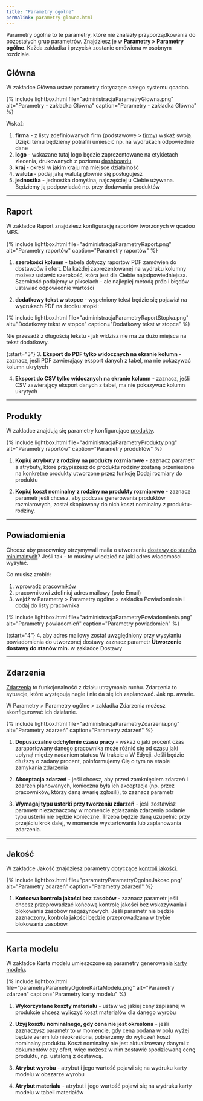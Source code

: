 ```yaml
---
title: "Parametry ogólne"
permalink: parametry-glowna.html 
---
```


Parametry ogólne to te parametry, które nie znalazły przyporządkowania do pozostałych grup parametrów. Znajdziesz je w **Parametry > Parametry ogólne**. Każda zakładka i przycisk zostanie omówiona w osobnym rozdziale.

## Główna

W zakładce Główna ustaw parametry dotyczące całego systemu qcadoo.

{% include lightbox.html file="administracjaParametryGlowna.png" alt="Parametry - zakładka Główna" caption="Parametry - zakładka Główna" %}

Wskaż:
1. **firma** - z listy zdefiniowanych firm (podstawowe > [firmy](/firmy)) wskaż swoją. Dzięki temu będziemy potrafili umieścić np. na wydrukach odpowiednie dane
2. **logo** - wskazane tutaj logo będzie zaprezentowane na etykietach zlecenia, drukowanych z poziomu [dashboardu](/dashboard)
3. **kraj** - określ w jakim kraju ma miejsce działalność
4. **waluta** - podaj jaką walutą głównie się posługujesz 
5. **jednostka** - jednostka domyślna, najczęściej u Ciebie używana. Będziemy ją podpowiadać np. przy dodawaniu produktów

---

## Raport

W zakładce Raport znajdziesz konfigurację raportów tworzonych w qcadoo MES.

{% include lightbox.html file="administracjaParametryRaport.png" alt="Parametry raportów" caption="Parametry raportów" %}

1. **szerokości kolumn** - tabela dotyczy raportów PDF zamówień do dostawców i ofert. Dla każdej zaprezentowanej na wydruku kolumny możesz ustawić szerokość, która jest dla Ciebie najodpowiedniejsza. Szerokość podajemy w pikselach - ale najlepiej metodą prób i błędów ustawiać odpowiednie wartości

2. **dodatkowy tekst w stopce** - wypełniony tekst będzie się pojawiał na wydrukach PDF na środku stopki:

{% include lightbox.html file="administracjaParametryRaportStopka.png" alt="Dodatkowy tekst w stopce" caption="Dodatkowy tekst w stopce" %}

Nie przesadź z długością tekstu - jak widzisz nie ma za dużo miejsca na tekst dodatkowy. 

{:start="3"}
3. **Eksport do PDF tylko widocznych na ekranie kolumn** - zaznacz, jeśli PDF zawierający eksport danych z tabel, ma nie pokazywać kolumn ukrytych

4. **Eksport do CSV tylko widocznych na ekranie kolumn** - zaznacz, jeśli CSV zawierający eksport danych z tabel, ma nie pokazywać kolumn ukrytych

---

## Produkty 

W zakładce znajdują się parametry konfigurujące [produkty](/produkty).

{% include lightbox.html file="administracjaParametryProdukty.png" alt="Parametry raportów" caption="Parametry produktów" %}

1. **Kopiuj atrybuty z rodziny na produkty rozmiarowe** - zaznacz parametr a atrybuty, które przypiszesz do produktu rodziny zostaną przeniesione na konkretne produkty utworzone przez funkcję Dodaj rozmiary do produktu

2. **Kopiuj koszt nominalny z rodziny na produkty rozmiarowe** - zaznacz parametr jeśli chcesz, aby podczas generowania produktów rozmiarowych, został skopiowany do nich koszt nominalny z produktu-rodziny.

---

## Powiadomienia

Chcesz aby pracownicy otrzymywali maila o utworzeniu [dostawy do stanów minimalnych](/dostawy#generowanie-dostawy-do-stanów-minimalnych)? Jeśli tak - to musimy wiedzieć na jaki adres wiadomości wysyłać. 

Co musisz zrobić:
1. wprowadź [pracowników](/pracownicy)
2. pracownikowi zdefiniuj adres mailowy (pole Email)
3. wejdź w Parametry > Parametry ogólne > zakładka Powiadomienia i dodaj do listy pracownika

{% include lightbox.html file="administracjaParametryPowiadomienia.png" alt="Parametry powiadomień" caption="Parametry powiadomień" %}

{:start="4"}
4. aby adres mailowy został uwzględniony przy wysyłaniu powiadomienia do utworzonej dostawy zaznacz parametr **Utworzenie dostawy do stanów min.** w zakładce Dostawy

---

## Zdarzenia

[Zdarzenia](/zdarzenia) to funkcjonalność z działu utrzymania ruchu. Zdarzenia to sytuacje, które występują nagle i nie da się ich zaplanować. Jak np. awarie. 

W Parametry > Parametry ogólne > zakładka Zdarzenia możesz skonfigurować ich działanie.

{% include lightbox.html file="administracjaParametryZdarzenia.png" alt="Parametry zdarzeń" caption="Parametry zdarzeń" %}

1. **Dopuszczalne odchylenie czasu pracy** - wskaż o jaki procent czas zaraportowany danego pracownika może różnić się od czasu jaki upłynął między nadaniem statusu W trakcie a W Edycji. Jeśli będzie dłuższy o zadany procent, poinformujemy Cię o tym na etapie zamykania zdarzenia

2. **Akceptacja zdarzeń** - jeśli chcesz, aby przed zamknięciem zdarzeń i zdarzeń planowanych, konieczna była ich akceptacja (np. przez pracowników, którzy daną awarię zgłosili), to zaznacz parametr

3. **Wymagaj typu usterki przy tworzeniu zdarzeń** - jeśli zostawisz parametr niezaznaczony w momencie zgłaszania zdarzenia podanie typu usterki nie będzie konieczne. Trzeba będzie daną uzupełnić przy przejściu krok dalej, w momencie wystartowania lub zaplanowania zdarzenia.

---

## Jakość

W zakładce Jakość znajdziesz parametry dotyczące [kontroli jakości](/kontrola-jakosci).

{% include lightbox.html file="parametryParametryOgolneJakosc.png" alt="Parametry zdarzeń" caption="Parametry zdarzeń" %}

1. **Końcowa kontrola jakości bez zasobów** - zaznacz parametr jeśli chcesz przeprowadzać końcową kontrolę jakości bez wskazywania i blokowania zasobów magazynowych. Jeśli parametr nie będzie zaznaczony, kontrola jakości będzie przeprowadzana w trybie blokowania zasobów.

---

## Karta modelu

W zakładce Karta modelu umieszczone są parametry generowania [karty modelu](/karta-modelu).

{% include lightbox.html file="parametryParametryOgolneKartaModelu.png" alt="Parametry zdarzeń" caption="Parametry karty modelu" %}

1. **Wykorzystane koszty materiału** - ustaw wg jakiej ceny zapisanej w produkcie chcesz wyliczyć koszt materiałów dla danego wyrobu

2. **Użyj kosztu nominalnego, gdy cena nie jest określona** - jeśli zaznaczysz parametr to w momencie, gdy cena podana w polu wyżej będzie zerem lub nieokreślona, pobierzemy do wyliczeń koszt nominalny produktu. Koszt nominalny nie jest aktualizowany danymi z dokumentów czy ofert, więc możesz w nim zostawić spodziewaną cenę produktu, np. ustaloną z dostawcą.

3. **Atrybut wyrobu** - atrybut i jego wartość pojawi się na wydruku karty modelu w obszarze wyrobu

4. **Atrybut materiału** - atrybut i jego wartość pojawi się na wydruku karty modelu w tabeli materiałów